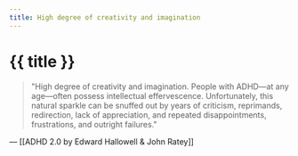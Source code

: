 ```yaml
---
title: High degree of creativity and imagination
---
```


# {{ title }}

> "High degree of creativity and imagination. People with ADHD—at any age—often possess intellectual effervescence. Unfortunately, this natural sparkle can be snuffed out by years of criticism, reprimands, redirection, lack of appreciation, and repeated disappointments, frustrations, and outright failures."

— [[ADHD 2.0 by Edward Hallowell & John Ratey]]